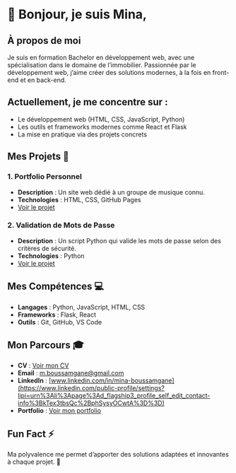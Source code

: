 # 👋 Bonjour, je suis Mina,  

## À propos de moi  
Je suis en formation Bachelor en développement web, avec une spécialisation dans le domaine de l’immobilier. Passionnée par le développement web, j’aime créer des solutions modernes, à la fois en front-end et en back-end.  

## Actuellement, je me concentre sur :  
- Le développement web (HTML, CSS, JavaScript, Python)  
- Les outils et frameworks modernes comme React et Flask  
- La mise en pratique via des projets concrets  

## Mes Projets 🚀  

### 1. **Portfolio Personnel**  
- **Description** : Un site web dédié à un groupe de musique connu.  
- **Technologies** : HTML, CSS, GitHub Pages  
- [Voir le projet](https://github.com/monutilisateur/fansite)  

### 2. **Validation de Mots de Passe**  
- **Description** : Un script Python qui valide les mots de passe selon des critères de sécurité.  
- **Technologies** : Python  
- [Voir le projet](https://github.com/monutilisateur/password)  

## Mes Compétences 💻  
- **Langages** : Python, JavaScript, HTML, CSS  
- **Frameworks** : Flask, React  
- **Outils** : Git, GitHub, VS Code  

## Mon Parcours 🎓  
- **CV** : [Voir mon CV](https://github.com/monutilisateur/CV)  
- **Email** : m.boussamgane@gmail.com  
- **LinkedIn** : [www.linkedin.com/in/mina-boussamgane](https://www.linkedin.com/public-profile/settings?lipi=urn%3Ali%3Apage%3Ad_flagship3_profile_self_edit_contact-info%3BkTex3tbsQc%2BphSysyOCwtA%3D%3D)
- **Portfolio** : [Voir mon portfolio](https://github.com/Mine2R/portfolio)

## Fun Fact ⚡  
Ma polyvalence me permet d’apporter des solutions adaptées et innovantes à chaque projet. 🚀  

  

<!---
Mine2R/Mine2R is a ✨ special ✨ repository because its `README.md` (this file) appears on your GitHub profile.
You can click the Preview link to take a look at your changes.
--->
